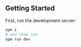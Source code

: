 ## Getting Started

First, run the development server:

```bash
npm i
# and them run:
npm run dev
```
